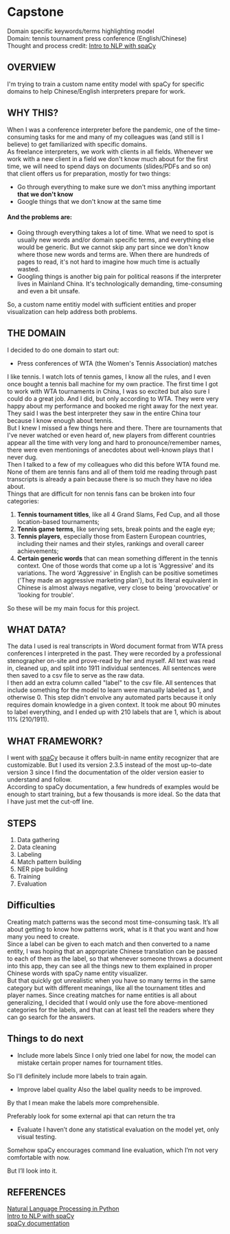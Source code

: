 # Capstone
Domain specific keywords/terms highlighting model <br>
Domain: tennis tournament press conference (English/Chinese)<br>
Thought and process credit: [Intro to NLP with spaCy](https://www.youtube.com/watch?v=WnGPv6HnBok&list=PLBmcuObd5An559HbDr_alBnwVsGq-7uTF)



## OVERVIEW
I'm trying to train a custom name entity model with spaCy for specific domains to help Chinese/English interpreters prepare for work. 



## WHY THIS?
When I was a conference interpreter before the pandemic, one of the time-consuming tasks for me and many of my colleagues was (and still is I believe) to get familiarized with specific domains. <br>
As freelance interpreters, we work with clients in all fields. Whenever we work with a new client in a field we don't know much about for the first time, we will need to spend days on documents (slides/PDFs and so on) that client offers us for preparation, mostly for two things:
- Go through everything to make sure we don't miss anything important **that we don't know**
- Google things that we don't know at the same time



#### And the problems are:
- Going through everything takes a lot of time. What we need to spot is usually new words and/or domain specific terms, and everything else would be generic. But we cannot skip any part since we don't know where those new words and terms are. When there are hundreds of pages to read, it's not hard to imagine how much time is actually wasted.
- Googling things is another big pain for political reasons if the interpreter lives in Mainland China. It's technologically demanding, time-consuming and even a bit unsafe.

So, a custom name entitiy model with sufficient entities and proper visualization can help address both problems. 



## THE DOMAIN
I decided to do one domain to start out: 
- Press conferences of WTA (the Women's Tennis Association) matches

I like tennis. I watch lots of tennis games, I know all the rules, and I even once bought a tennis ball machine for my own practice. The first time I got to work with WTA tournaments in China, I was so excited but also sure I could do a great job. 
And I did, but only according to WTA. They were very happy about my performance and booked me right away for the next year. They said I was the best interpreter they saw in the entire China tour because I know enough about tennis.<br>
But I knew I missed a few things here and there. There are tournaments that I've never watched or even heard of, new players from different countries appear all the time with very long and hard to pronounce/remember names, there were even mentionings of anecdotes about well-known plays that I never dug. <br>
Then I talked to a few of my colleagues who did this before WTA found me. None of them are tennis fans and all of them told me reading through past transcripts is already a pain because there is so much they have no idea about. <br>
Things that are difficult for non tennis fans can be broken into four categories:
1. **Tennis tournament titles**, like all 4 Grand Slams, Fed Cup, and all those location-based tournaments;
2. **Tennis game terms**, like serving sets, break points and the eagle eye;
3. **Tennis players**, especially those from Eastern European countries, including their names and their styles, rankings and overall career achievements;
4. **Certain generic words** that can mean something different in the tennis context. One of those words that come up a lot is 'Aggressive' and its variations. The word 'Aggressive' in English can be positive sometimes ('They made an aggressive marketing plan'), but its literal equivalent in Chinese is almost always negative, very close to being 'provocative' or 'looking for trouble'. 

So these will be my main focus for this project. 

## WHAT DATA?
The data I used is real transcripts in Word document format from WTA press conferences I interpreted in the past. They were recorded by a professional stenographer on-site and prove-read by her and myself. All text was read in, cleaned up, and split into 1911 individual sentences.  All sentences were then saved to a csv file to serve as the raw data. <br>
I then add an extra column called "label" to the csv file. All sentences that include something for the model to learn were manually labeled as 1, and otherwise 0. This step didn't envolve any automated parts because it only requires domain knowledge in a given context. It took me about 90 minutes to label everything, and I ended up with 210 labels that are 1, which is about 11% (210/1911). 



## WHAT FRAMEWORK?
I went with [spaCy](https://spacy.io/) because it offers built-in name entity recognizer that are customizable. But I used its version 2.3.5 instead of the most up-to-date version 3 since I find the documentation of the older version easier to understand and follow.<br>
According to spaCy documentation, a few hundreds of examples would be enough to start training, but a few thousands is more ideal. So the data that I have just met the cut-off line. 



## STEPS
1. Data gathering
2. Data cleaning
3. Labeling
4. Match pattern building
5. NER pipe building
6. Training
7. Evaluation


## Difficulties
Creating match patterns was the second most time-consuming task. It’s all about getting to know how patterns work, what is it that you want and how many you need to create. 
<br>
Since a label can be given to each match and then converted to a name entity, I was hoping that an appropriate Chinese translation can be passed to each of them as the label, so that whenever someone throws a document into this app, they can see all the things new to them explained in proper Chinese words with spaCy name entity visualizer. <br>
But that quickly got unrealistic when you have so many terms in the same category but with different meanings, like all the tournament titles and player names. Since creating matches for name entities is all about generalizing, I decided that I would only use the fore above-mentioned categories for the labels, and that can at least tell the readers where they can go search for the answers. 

## Things to do next
- Include more labels
Since I only tried one label for now, the model can mistake certain proper names for tournament titles.

So I’ll definitely include more labels to train again.

- Improve label quality
Also the label quality needs to be improved. 

By that I mean make the labels more comprehensible. 

Preferably look for some external api that can return the tra

- Evaluate
I haven’t done any statistical evaluation on the model yet, only visual testing.

Somehow spaCy encourages command line evaluation, which I’m not very comfortable with now. 

But I’ll look into it. 




## REFERENCES
[Natural Language Processing in Python](https://www.youtube.com/watch?v=xvqsFTUsOmc&list=PL8qBHIkB0G-caxqLTMeX142keonKYe3Xe&index=1&t=4724s&ab_channel=PyOhio)
<br>
[Intro to NLP with spaCy](https://www.youtube.com/watch?v=WnGPv6HnBok&list=PLBmcuObd5An559HbDr_alBnwVsGq-7uTF&ab_channel=Explosion)
<br>
[spaCy documentation](https://spacy.io/usage/spacy-101)